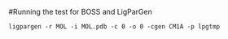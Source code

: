 #Running the test for BOSS and LigParGen
```text
ligpargen -r MOL -i MOL.pdb -c 0 -o 0 -cgen CM1A -p lpgtmp
```
